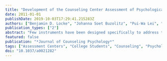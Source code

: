 ```yaml
---
title: "Development of the Counseling Center Assessment of Psychological Symptoms-62 (CCAPS-62)"
date: 2011-01-01
publishDate: 2019-10-03T17:29:41.215283Z
authors: ["Benjamin D. Locke", "Johanna Soet Buzolitz", "Pui-Wa Lei", "James F. Boswell", "Andrew A. McAleavey", "Todd D. Sevig", "Jerome D. Dowis", "Jeffrey A. Hayes"]
publication_types: ["2"]
abstract: "Few instruments have been designed specifically to address the needs of college counseling centers. This article reviews existing instruments and presents 4 studies that describe the development and psychometric properties of a new instrument, the Counseling Center Assessment of Psychological Symptoms-62 (CCAPS-62). Study 1 describes the initial item development, factor analysis, and preliminary scale development steps. Study 2 describes the results of exploratory and confirmatory factor analyses using data from more than 22,000 clients pooled via a national practice-research network of counseling centers. Studies 3 and 4 provide preliminary evidence of subscales' convergent validity and retest reliability. Results from these 4 studies provide support for the instrument's factor structure, construct validity, and subscale reliabilities for both the total sample and subgroups. Clinical and methodological issues pertaining to the future development of the CCAPS are discussed in the context of a national practice-research network of college counseling centers. (PsycINFO Database Record (c) 2016 APA, all rights reserved)"
featured: false
publication: "*Journal of Counseling Psychology*"
tags: ["Assessment Centers", "College Students", "Counseling", "Psychological Assessment", "Symptoms", "Test Construction"]
doi: "10.1037/a0021282"
---
```


